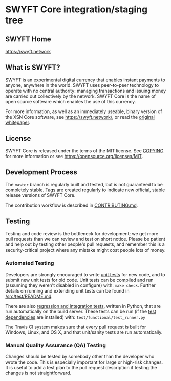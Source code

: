 SWYFT Core integration/staging tree
=====================================


SWYFT Home
----------------

https://swyft.network

What is SWYFT?
----------------

SWYFT is an experimental digital currency that enables instant payments to
anyone, anywhere in the world. SWYFT uses peer-to-peer technology to operate
with no central authority: managing transactions and issuing money are carried
out collectively by the network. SWYFT Core is the name of open source
software which enables the use of this currency.

For more information, as well as an immediately useable, binary version of
the XSN Core software, see https://swyft.network/, or read the
[original whitepaper](https://www.apple.com).

License
-------

SWYFT Core is released under the terms of the MIT license. See [COPYING](COPYING) for more
information or see https://opensource.org/licenses/MIT.

Development Process
-------------------

The `master` branch is regularly built and tested, but is not guaranteed to be
completely stable. [Tags](https://github.com/swyft-project/swyft-core/tags) are created
regularly to indicate new official, stable release versions of SWYFT Core.

The contribution workflow is described in [CONTRIBUTING.md](CONTRIBUTING.md).

Testing
-------

Testing and code review is the bottleneck for development; we get more pull
requests than we can review and test on short notice. Please be patient and help out by testing
other people's pull requests, and remember this is a security-critical project where any mistake might cost people
lots of money.

### Automated Testing

Developers are strongly encouraged to write [unit tests](src/test/README.md) for new code, and to
submit new unit tests for old code. Unit tests can be compiled and run
(assuming they weren't disabled in configure) with: `make check`. Further details on running
and extending unit tests can be found in [/src/test/README.md](/src/test/README.md).

There are also [regression and integration tests](/test), written
in Python, that are run automatically on the build server.
These tests can be run (if the [test dependencies](/test) are installed) with: `test/functional/test_runner.py`

The Travis CI system makes sure that every pull request is built for Windows, Linux, and OS X, and that unit/sanity tests are run automatically.

### Manual Quality Assurance (QA) Testing

Changes should be tested by somebody other than the developer who wrote the
code. This is especially important for large or high-risk changes. It is useful
to add a test plan to the pull request description if testing the changes is
not straightforward.
